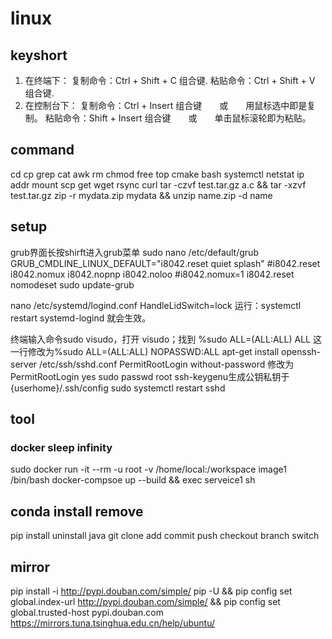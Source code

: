 # linux

## keyshort
  1. 在终端下：
     复制命令：Ctrl + Shift + C  组合键.
     粘贴命令：Ctrl + Shift + V  组合键.
  2. 在控制台下：
     复制命令：Ctrl + Insert  组合键　　或　　用鼠标选中即是复制。
     粘贴命令：Shift + Insert  组合键　　或　　单击鼠标滚轮即为粘贴。

## command
 cd cp grep cat awk rm chmod  free top cmake bash systemctl
 netstat ip addr mount scp get wget rsync curl 
 tar -czvf test.tar.gz a.c && tar -xzvf test.tar.gz 
 zip -r mydata.zip mydata  && unzip name.zip -d name

## setup
 grub界面长按shirft进入grub菜单
 sudo nano /etc/default/grub
 GRUB_CMDLINE_LINUX_DEFAULT="i8042.reset quiet splash"
 #i8042.reset i8042.nomux i8042.nopnp i8042.noloo 
 #i8042.nomux=1 i8042.reset nomodeset
 sudo update-grub

 nano /etc/systemd/logind.conf
 HandleLidSwitch=lock
 运行：systemctl restart systemd-logind 就会生效。

 终端输入命令sudo visudo，打开 visudo；找到 %sudo ALL=(ALL:ALL) ALL 这一行修改为%sudo ALL=(ALL:ALL) NOPASSWD:ALL 
 apt-get install openssh-server
 /etc/ssh/sshd.conf
 PermitRootLogin without-password 修改为 PermitRootLogin yes
 sudo passwd root
 ssh-keygenu生成公钥私钥于{userhome}/.ssh/config
 sudo systemctl restart sshd


## tool
### docker sleep infinity 
 sudo docker run -it --rm -u root -v /home/local:/workspace image1 /bin/bash
 docker-compsoe up --build && exec serveice1 sh

## conda install remove
 pip install uninstall
 java
 git clone add commit push checkout branch switch
 
 ## mirror
  pip install -i http://pypi.douban.com/simple/ pip -U && pip config set global.index-url http://pypi.douban.com/simple/ && pip config set global.trusted-host  pypi.douban.com
 https://mirrors.tuna.tsinghua.edu.cn/help/ubuntu/

